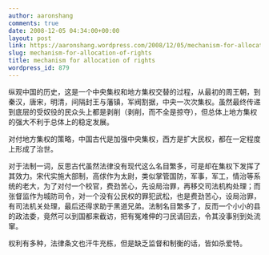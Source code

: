 ```yaml
---
author: aaronshang
comments: true
date: 2008-12-05 04:34:00+00:00
layout: post
link: https://aaronshang.wordpress.com/2008/12/05/mechanism-for-allocation-of-rights/
slug: mechanism-for-allocation-of-rights
title: mechanism for allocation of rights
wordpress_id: 879
---
```


纵观中国的历史，这是一个中央集权和地方集权交替的过程，从最初的周王朝，到秦汉，唐宋，明清，间隔封王与藩镇，军阀割据，中央一次次集权。虽然最终传递到底层的受奴役的民众头上都是剥削（剥削，而不全是掠夺），但总体上地方集权的强大不利于总体上的稳定发展。  
  
对付地方集权的策略，中国古代是加强中央集权，西方是扩大民权，都在一定程度上形成了治世。  
  
对于法制一词，反思古代虽然法律没有现代这么名目繁多，可是却在集权下发挥了其效力。宋代实施大部制，高俅作为太尉，类似掌管国防，军事，军工，情治等系统的老大，为了对付一个校官，费劲苦心，先设局治罪，再移交司法机构处理；而张督监作为城防司令，对一个没有公民权的罪犯武松，也是费劲苦心，设局治罪，有司法机关处理，最后还得求助于黑道兄弟。法制名目繁多了，反而一个小小的县的政法委，竟然可以到国都来截访，把有冤难伸的刁民请回去，令其没事别到处流窜。  
  
权利有多种，法律条文也汗牛充栋，但是缺乏监督和制衡的话，皆如杀爱特。  


![]()
